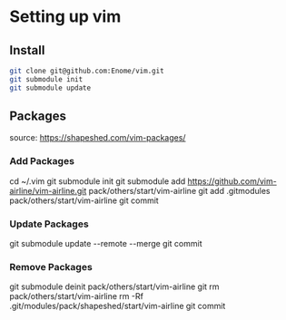 # Setting up vim

## Install

```sh
git clone git@github.com:Enome/vim.git
git submodule init
git submodule update
```

## Packages

source: https://shapeshed.com/vim-packages/

### Add Packages

cd ~/.vim
git submodule init
git submodule add https://github.com/vim-airline/vim-airline.git pack/others/start/vim-airline
git add .gitmodules pack/others/start/vim-airline
git commit

### Update Packages

git submodule update --remote --merge
git commit

### Remove Packages

git submodule deinit pack/others/start/vim-airline
git rm pack/others/start/vim-airline
rm -Rf .git/modules/pack/shapeshed/start/vim-airline
git commit
